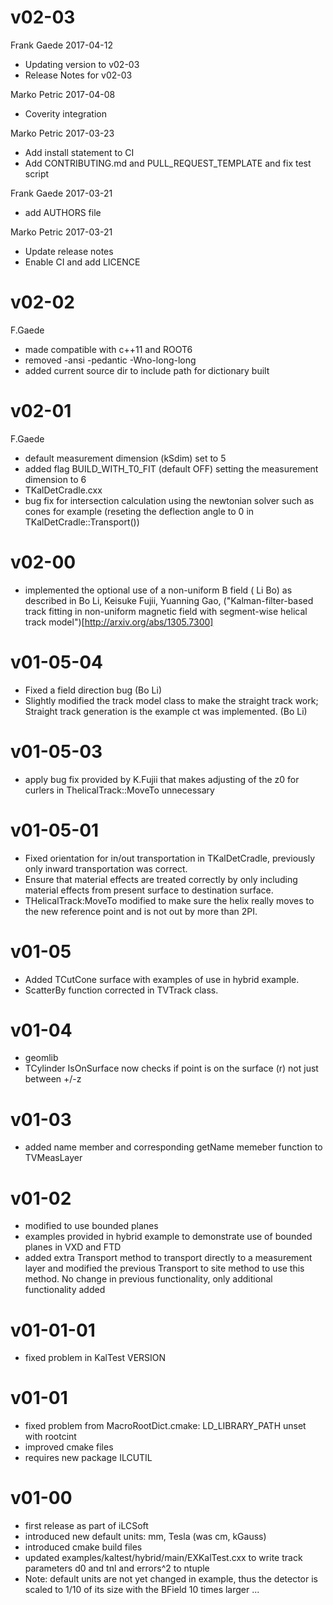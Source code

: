 # v02-03

Frank Gaede 2017-04-12 
  - Updating version to v02-03
  - Release Notes for v02-03

Marko Petric 2017-04-08 
  - Coverity integration

Marko Petric 2017-03-23 
  - Add install statement to CI
  - Add CONTRIBUTING.md and PULL_REQUEST_TEMPLATE and fix test script

Frank Gaede 2017-03-21 
  - add AUTHORS file

Marko Petric 2017-03-21 
  - Update release notes
  - Enable CI and add LICENCE

# v02-02
F.Gaede
-  made compatible with c++11 and ROOT6
- removed -ansi -pedantic -Wno-long-long
- added current source dir to include path for dictionary built

# v02-01
F.Gaede
- default measurement dimension (kSdim) set to 5
- added flag BUILD_WITH_T0_FIT (default OFF) setting the measurement dimension to 6 
- TKalDetCradle.cxx
- bug fix for intersection calculation using the newtonian solver such as cones for example (reseting the deflection angle to 0 in TKalDetCradle::Transport()) 

# v02-00
- implemented the optional use of a non-uniform B field ( Li Bo) as described in  Bo Li, Keisuke Fujii, Yuanning Gao, ("Kalman-filter-based track fitting in non-uniform magnetic field with segment-wise helical track model")[http://arxiv.org/abs/1305.7300]


# v01-05-04
- Fixed a field direction bug  (Bo Li)
- Slightly modified the track model class to make the straight track work; Straight track generation is the example ct was implemented.  (Bo Li)

# v01-05-03
- apply bug fix provided by K.Fujii that makes adjusting of the z0 for curlers in ThelicalTrack::MoveTo unnecessary

# v01-05-01
- Fixed orientation for in/out transportation in TKalDetCradle, previously only inward transportation was correct.
- Ensure that material effects are treated correctly by only including material effects from present surface to destination surface.
- THelicalTrack:MoveTo modified to make sure the helix really moves to the new reference point and is not out by more than 2PI.

# v01-05
- Added TCutCone surface with examples of use in hybrid example.
- ScatterBy function corrected in TVTrack class.

# v01-04
- geomlib 
- TCylinder IsOnSurface now checks if point is on the surface (r) not just between +/-z

# v01-03
- added name member and corresponding getName memeber function to TVMeasLayer

# v01-02
- modified to use bounded planes
- examples provided in hybrid example to demonstrate use of bounded planes in VXD and FTD 
- added extra Transport method to transport directly to a measurement layer and modified the  previous Transport to site method to use this method. No change in previous functionality, only additional functionality added
            	
# v01-01-01
- fixed problem in KalTest VERSION


# v01-01
- fixed problem from MacroRootDict.cmake: LD_LIBRARY_PATH unset with rootcint
- improved cmake files
- requires new package ILCUTIL


# v01-00
- first release as part of iLCSoft
- introduced new default units: mm, Tesla (was cm, kGauss)
- introduced cmake build files
- updated examples/kaltest/hybrid/main/EXKalTest.cxx to write track parameters d0 and tnl and errors^2 to ntuple
- Note: default units are not yet changed in example, thus the detector is scaled to 1/10 of its size with the BField 10 times larger ...

